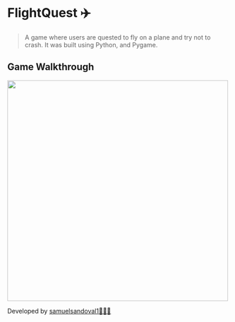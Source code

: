# FlightQuest ✈️

>  A game where users are quested to fly on a plane and try not to crash. It was built using Python, and Pygame.


## Game Walkthrough
<img src="https://github.com/samuelsandoval1/FlightQuest/raw/main/media/demo.gif" width=500>

Developed by [samuelsandoval1👨🏻‍💻](https://github.com/samuelsandoval1/)

